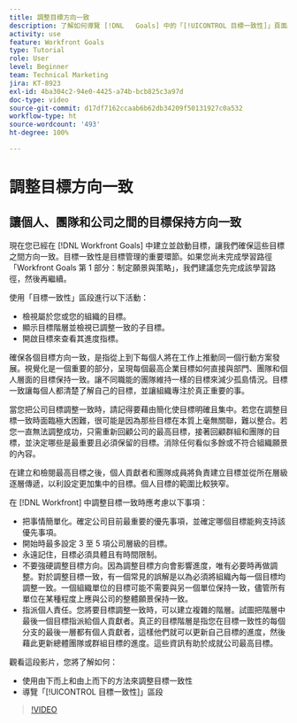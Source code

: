 ```yaml
---
title: 調整目標方向一致
description: 了解如何導覽 [!DNL   Goals] 中的「[!UICONTROL 目標一致性]」頁面。
activity: use
feature: Workfront Goals
type: Tutorial
role: User
level: Beginner
team: Technical Marketing
jira: KT-8923
exl-id: 4ba304c2-94e0-4425-a74b-bcb825c3a97d
doc-type: video
source-git-commit: d17df7162ccaab6b62db34209f50131927c0a532
workflow-type: ht
source-wordcount: '493'
ht-degree: 100%

---
```


# 調整目標方向一致

## 讓個人、團隊和公司之間的目標保持方向一致

現在您已經在 [!DNL Workfront Goals] 中建立並啟動目標，讓我們確保這些目標之間方向一致。目標一致性是目標管理的重要環節。如果您尚未完成學習路徑「Workfront Goals 第 1 部分：制定願景與策略」，我們建議您先完成該學習路徑，然後再繼續。

<!--Insert link to LP 1, above -->

使用「目標一致性」區段進行以下活動：

* 檢視屬於您或您的組織的目標。
* 顯示目標階層並檢視已調整一致的子目標。
* 開啟目標來查看其進度指標。

確保各個目標方向一致，是指從上到下每個人將在工作上推動同一個行動方案發展。視覺化是一個重要的部分，呈現每個最高企業目標如何直接與部門、團隊和個人層面的目標保持一致。讓不同職能的團隊維持一樣的目標來減少孤島情況。目標一致讓每個人都清楚了解自己的目標，並讓組織專注於真正重要的事。

當您把公司目標調整一致時，請記得要藉由簡化使目標明確且集中。若您在調整目標一致時面臨極大困難，很可能是因為那些目標在本質上毫無關聯，難以整合。若您一直無法調整成功，只需重新回顧公司的最高目標，接著回顧群組和團隊的目標，並決定哪些是最重要且必須保留的目標。消除任何看似多餘或不符合組織願景的內容。

在建立和檢閱最高目標之後，個人貢獻者和團隊成員將負責建立目標並從所在層級逐層傳遞，以利設定更加集中的目標。個人目標的範圍比較狹窄。

<!-- Pro-tips graphic -->

在 [!DNL Workfront] 中調整目標一致時應考慮以下事項：

* 把事情簡單化。確定公司目前最重要的優先事項，並確定哪個目標能夠支持該優先事項。
* 開始時最多設定 3 至 5 項公司層級的目標。
* 永遠記住，目標必須具體且有時間限制。
* 不要強硬調整目標方向。因為調整目標方向會影響進度，唯有必要時再做調整。對於調整目標一致，有一個常見的誤解是以為必須將組織內每一個目標均調整一致。一個組織單位的目標可能不需要與另一個單位保持一致，儘管所有單位在某種程度上應與公司的整體願景保持一致。
* 指派個人責任。您將要目標調整一致時，可以建立複雜的階層。試圖把階層中最後一個目標指派給個人貢獻者。真正的目標階層是指您在目標一致性的每個分支的最後一層都有個人貢獻者，這樣他們就可以更新自己目標的進度，然後藉此更新總體團隊或群組目標的進度。這些資訊有助於成就公司最高目標。

觀看這段影片，您將了解如何：

* 使用由下而上和由上而下的方法來調整目標一致性
* 導覽「[!UICONTROL 目標一致性]」區段

>[!VIDEO](https://video.tv.adobe.com/v/335195/?quality=12&learn=on&enablevpops)
